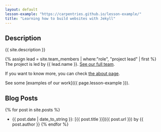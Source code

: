 ```yaml
---
layout: default
lesson-example: "https://carpentries.github.io/lesson-example/"
title: "Learning how to build websites with Jekyll"
---
```


## Description
{{ site.description }}

{%  assign lead = site.team_members | where:"role", "project lead" | first %}
The project is led by {{ lead.name }}. [See our full team](about#team).

If you want to know more, you can check [the about page](about).

See some [examples of our work]({{ page.lesson-example }}).

## Blog Posts

{% for post in site.posts %}
- {{ post.date | date_to_string }}: [{{ post.title }}]({{ post.url }}) by {{ post.author }}
{% endfor %}
